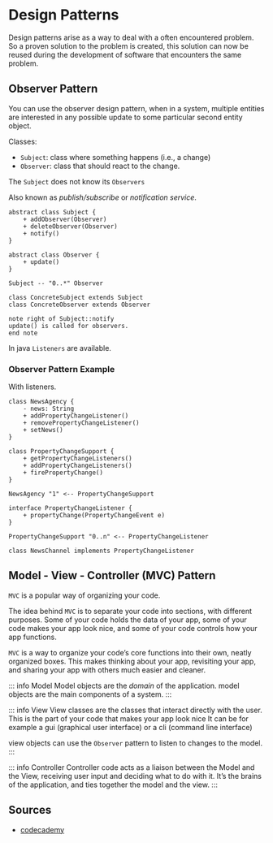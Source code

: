 # Design Patterns

Design patterns arise as a way to
deal with a often encountered problem.
So a proven solution to the problem is created,
this solution can now be reused during the development
of software that encounters the same problem.

## Observer Pattern
You can use the observer design pattern, when in a system, multiple entities are interested in any possible update to some particular second entity object.

Classes:
+ `Subject`: class where something happens (i.e., a change)
+ `Observer`: class that should react to the change.

The `Subject` does not know its `Observers`

Also known as *publish/subscribe* or *notification service*.

```plantuml
abstract class Subject {
    + addObserver(Observer)
    + deleteObserver(Observer)
    + notify()
}

abstract class Observer {
    + update()
}

Subject -- "0..*" Observer

class ConcreteSubject extends Subject
class ConcreteObserver extends Observer

note right of Subject::notify
update() is called for observers.
end note
```

In java `Listeners` are available.

### Observer Pattern Example
With listeners.

```plantuml
class NewsAgency {
    - news: String
    + addPropertyChangeListener()
    + removePropertyChangeListener()
    + setNews()
}

class PropertyChangeSupport {
    + getPropertyChangeListeners()
    + addPropertyChangeListeners()
    + firePropertyChange()
}

NewsAgency "1" <-- PropertyChangeSupport

interface PropertyChangeListener {
    + propertyChange(PropertyChangeEvent e)
}

PropertyChangeSupport "0..n" <-- PropertyChangeListener

class NewsChannel implements PropertyChangeListener
```

## Model - View - Controller (MVC) Pattern
`MVC` is a popular way of organizing your code.

The idea behind `MVC` is to separate your code into sections, with different purposes. Some of your code holds the data of your app, some of your code makes your app look nice, and some of your code controls how your app functions.

`MVC` is a way to organize your code’s core functions into their own, neatly organized boxes. This makes thinking about your app, revisiting your app, and sharing your app with others much easier and cleaner.

::: info Model
Model objects are the *domain* of the application.
model objects are the main components of a system.
:::

::: info View
View classes are the classes that interact directly
with the user. This is the part of your code that makes
your app look nice It can be for example a gui (graphical user interface) or a cli (command line interface)

view objects can use the `Observer` pattern to
listen to changes to the model.
:::

::: info Controller
Controller code acts as a liaison between the Model and the View, receiving user input and deciding what to do with it. It’s the brains of the application, and ties together the model and the view.
:::



## Sources
+ [codecademy](codecademy.com/articles/mvc)